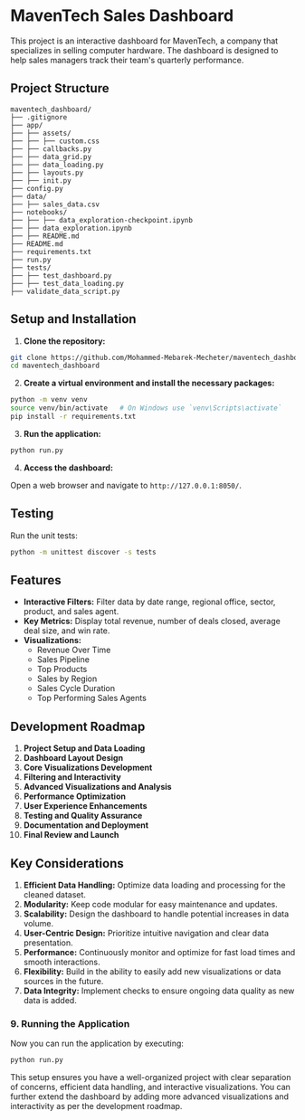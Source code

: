 # MavenTech Sales Dashboard

This project is an interactive dashboard for MavenTech, a company that specializes in selling computer hardware. The dashboard is designed to help sales managers track their team's quarterly performance.

## Project Structure

```
maventech_dashboard/
├── .gitignore
├── app/
├── ├── assets/
├── ├── ├── custom.css
├── ├── callbacks.py
├── ├── data_grid.py
├── ├── data_loading.py
├── ├── layouts.py
├── ├── init.py
├── config.py
├── data/
├── ├── sales_data.csv
├── notebooks/
├── ├── ├── data_exploration-checkpoint.ipynb
├── ├── data_exploration.ipynb
├── ├── README.md
├── README.md
├── requirements.txt
├── run.py
├── tests/
├── ├── test_dashboard.py
├── ├── test_data_loading.py
├── validate_data_script.py
```

## Setup and Installation

1. **Clone the repository:**

```bash
git clone https://github.com/Mohammed-Mebarek-Mecheter/maventech_dashboard.git
cd maventech_dashboard
```

2. **Create a virtual environment and install the necessary packages:**

```bash
python -m venv venv
source venv/bin/activate   # On Windows use `venv\Scripts\activate`
pip install -r requirements.txt
```

3. **Run the application:**

```bash
python run.py
```

4. **Access the dashboard:**

Open a web browser and navigate to `http://127.0.0.1:8050/`.

## Testing

Run the unit tests:

```bash
python -m unittest discover -s tests
```

## Features

- **Interactive Filters:** Filter data by date range, regional office, sector, product, and sales agent.
- **Key Metrics:** Display total revenue, number of deals closed, average deal size, and win rate.
- **Visualizations:**
    - Revenue Over Time
    - Sales Pipeline
    - Top Products
    - Sales by Region
    - Sales Cycle Duration
    - Top Performing Sales Agents

## Development Roadmap

1. **Project Setup and Data Loading**
2. **Dashboard Layout Design**
3. **Core Visualizations Development**
4. **Filtering and Interactivity**
5. **Advanced Visualizations and Analysis**
6. **Performance Optimization**
7. **User Experience Enhancements**
8. **Testing and Quality Assurance**
9. **Documentation and Deployment**
10. **Final Review and Launch**

## Key Considerations

1. **Efficient Data Handling:** Optimize data loading and processing for the cleaned dataset.
2. **Modularity:** Keep code modular for easy maintenance and updates.
3. **Scalability:** Design the dashboard to handle potential increases in data volume.
4. **User-Centric Design:** Prioritize intuitive navigation and clear data presentation.
5. **Performance:** Continuously monitor and optimize for fast load times and smooth interactions.
6. **Flexibility:** Build in the ability to easily add new visualizations or data sources in the future.
7. **Data Integrity:** Implement checks to ensure ongoing data quality as new data is added.


### 9. Running the Application

Now you can run the application by executing:

```bash
python run.py
```

This setup ensures you have a well-organized project with clear separation of concerns, efficient data handling, and interactive visualizations. You can further extend the dashboard by adding more advanced visualizations and interactivity as per the development roadmap.
